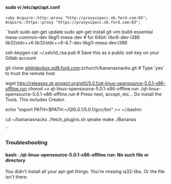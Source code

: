 #### sudo vi /etc/apt/apt.conf

``ruby
Acquire::http::proxy "http://proxyvipecc.nb.ford.com:83";
Acquire::https::proxy "https://proxyvipecc.nb.ford.com:83";
``

``bash
sudo apt-get update
sudo apt-get install git vim build-essential mesa-common-dev libgl1-mesa-dev  # for 64bit: libc6-dev-i386 lib32stdc++6 lib32stdc++6-4.7-dev libgl1-mesa-dev:i386

ssh-keygen
<enter x3>
cat ~/.ssh/id_rsa.pub               # Save this as a public ssh key on your Gitlab account

git clone git@devbox.pd8.ford.com:zchurch/bananasnacks.git          # Type 'yes' to trust the remote host

wget http://releases.qt-project.org/qt5/5.0.1/qt-linux-opensource-5.0.1-x86-offline.run
chmod +x qt-linux-opensource-5.0.1-x86-offline.run
./qt-linux-opensource-5.0.1-x86-offline.run                # Press next, accept, etc... Do install the Tools. This includes Creator.

echo "export PATH=\$PATH:~/Qt5.0.1/5.0.1/gcc/bin" >> ~/.bashrc

cd ~/bananasnacks
./fetch_plugins.sh
qmake
make
./Bananas

``


### Troubleshooting

#### bash: ./qt-linux-opensource-5.0.1-x86-offline.run: No such file or directory
You didn't install all your apt-get things. You're missing ia32-libs. Or the file isn't there.

